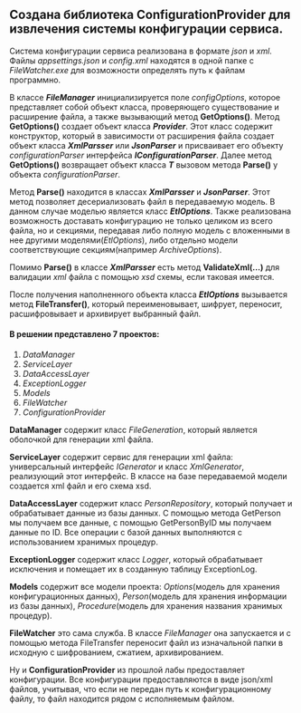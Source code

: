 ## Создана библиотека ConfigurationProvider для извлечения системы конфигурации сервиса. 
Система конфигурации сервиса реализована в формате *json* и *xml*. Файлы *appsettings.json* и *config.xml* находятся в одной папке с *FileWatcher.exe* для возможности определять путь к файлам программно. 

В классе ***FileManager*** инициализируется поле *configOptions*, которое представляет собой объект класса, проверяющего существование и расширение файла, а также вызывающий метод **GetOptions()**.
Метод **GetOptions()** создает объект класса ***Provider***. Этот класс содержит конструктор, который в зависимости от расширения файла создает объект класса ***XmlParsser*** или ***JsonParser*** и присваивает его объекту *configurationParser* интерфейса ***IConfigurationParser***. Далее метод **GetOptions()** возвращает объект класса ***Т*** вызовом метода **Parse()** у объекта *configurationParser*. 
  
Метод **Parse()** находится в классах ***XmlParsser*** и ***JsonParser***. Этот метод позволяет десериализовать файл в передаваемую модель. В данном случае моделью является класс ***EtlOptions***. Также реализована возможность доставать конфигурацию не только целиком из всего файла, но и секциями, передавая либо полную модель с вложенными в нее другими моделями(*EtlOptions*), либо отдельно модели соответствующие секциям(например *ArchiveOptions*). 
  
Помимо **Parse()** в классе ***XmlParsser*** есть метод **ValidateXml(…)** для валидации *xml* файла с помощью *xsd* схемы, если таковая имеется.
  
После получения наполненного объекта класса ***EtlOptions*** вызывается метод **FileTransfer()**, который переименовывает, шифрует, переносит, расшифровывает и архивирует выбранный файл. 

#### В решении представлено 7 проектов:
1.	*DataManager*
2.	*ServiceLayer*
3.	*DataAccessLayer*
4.	*ExceptionLogger*
5.	*Models*
6.	*FileWatcher*
7.	*ConfigurationProvider*

**DataManager** содержит класс *FileGeneration*, который является оболочкой для генерации xml файла.

**ServiceLayer** содержит сервис для генерации xml файла: универсальный интерфейс *IGenerator* и класс *XmlGenerator*, реализующий этот интерфейс. В классе на базе передаваемой модели создается xml файл и его схема xsd.

**DataAccessLayer** содержит класс *PersonRepository*, который получает и обрабатывает данные из базы данных. С помощью метода GetPerson мы получаем все данные, с помощью GetPersonByID мы получаем данные по ID. Все операции с базой данных выполняются с использованием хранимых процедур.

**ExceptionLogger** содержит класс *Logger*, который обрабатывает исключения и помещает их в созданную таблицу ExceptionLog.

**Models** содержит все модели проекта: *Options*(модель для хранения конфигурационных данных), *Person*(модель для хранения информации из базы данных), *Procedure*(модель для хранения названия хранимых процедур).

**FileWatcher** это сама служба. В классе *FileManager* она запускается и с помощью метода FileTransfer переносит файл из изначальной папки в исходную с шифрованием, сжатием, архивированием.

Ну и **ConfigurationProvider** из прошлой лабы предоставляет конфигурации. Все конфигурации предоставляются в виде json/xml файлов, учитывая, что если не передан путь к конфигурационному файлу, то файл находится рядом с исполняемым файлом.
